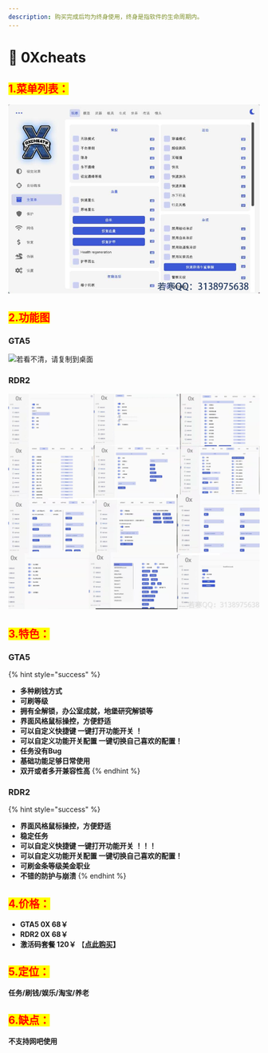 ```yaml
---
description: 购买完成后均为终身使用，终身是指软件的生命周期内。
---
```


# 🔵 0Xcheats

## <mark style="color:red;">1.菜单列表：</mark>

![](assets/列表.png)

## <mark style="color:red;">2.功能图</mark>

### GTA5

![若看不清，请复制到桌面](assets/GTA功能图.png)

### RDR2

![若看不清，请复制到桌面](assets/RDR2功能图.jpeg)

## <mark style="color:red;">3.特色：</mark>

### GTA5

{% hint style="success" %}
* **多种刷钱方式**
* **可刷等级**
* **拥有全解锁，办公室成就，地堡研究解锁等**
* **界面风格鼠标操控，方便舒适**
* **可以自定义快捷键 一键打开功能开关 ！**
* **可以自定义功能开关配置 一键切换自己喜欢的配置！**
* **任务没有Bug**
* **基础功能足够日常使用**
* **双开或者多开兼容性高**
{% endhint %}

### RDR2

{% hint style="success" %}
* **界面风格鼠标操控，方便舒适**
* **稳定任务**
* **可以自定义快捷键 一键打开功能开关 ！！！**
* **可以自定义功能开关配置 一键切换自己喜欢的配置！**
* **可刷金条等级美金职业**
* **不错的防护与崩溃**
{% endhint %}

## <mark style="color:red;">4.价格：</mark>

* **GTA5 0X                   68￥**
* **RDR2 0X                   68￥**&#x20;
* **激活码套餐                120￥** 【[**点此购买**](https://ruohanfkw.shop/?code=ZnJvbT0xMDA2JmE9MiZiPTg0)**】**

## <mark style="color:red;">5.定位：</mark>

**任务/刷钱/娱乐/淘宝/养老**

## <mark style="color:red;">6.缺点：</mark>

**不支持网吧使用**
